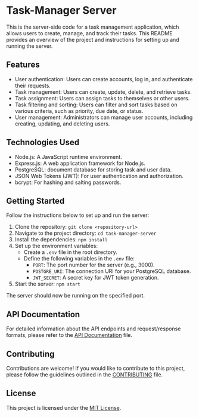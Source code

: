 # Task-Manager Server

This is the server-side code for a task management application, which allows users to create, manage, and track their tasks. This README provides an overview of the project and instructions for setting up and running the server.

## Features

- User authentication: Users can create accounts, log in, and authenticate their requests.
- Task management: Users can create, update, delete, and retrieve tasks.
- Task assignment: Users can assign tasks to themselves or other users.
- Task filtering and sorting: Users can filter and sort tasks based on various criteria, such as priority, due date, or status.
- User management: Administrators can manage user accounts, including creating, updating, and deleting users.

## Technologies Used

- Node.js: A JavaScript runtime environment.
- Express.js: A web application framework for Node.js.
- PostgreSQL: document database for storing task and user data.
- JSON Web Tokens (JWT): For user authentication and authorization.
- bcrypt: For hashing and salting passwords.

## Getting Started

Follow the instructions below to set up and run the server:

1. Clone the repository: `git clone <repository-url>`
2. Navigate to the project directory: `cd task-manager-server`
3. Install the dependencies: `npm install`
4. Set up the environment variables:
   - Create a `.env` file in the root directory.
   - Define the following variables in the `.env` file:
     - `PORT`: The port number for the server (e.g., 3000).
     - `POSTGRE_URI`: The connection URI for your PostgreSQL database.
     - `JWT_SECRET`: A secret key for JWT token generation.
5. Start the server: `npm start`

The server should now be running on the specified port.

## API Documentation

For detailed information about the API endpoints and request/response formats, please refer to the [API Documentation](api-docs.md) file.

## Contributing

Contributions are welcome! If you would like to contribute to this project, please follow the guidelines outlined in the [CONTRIBUTING](CONTRIBUTING.md) file.

## License

This project is licensed under the [MIT License](LICENSE).
